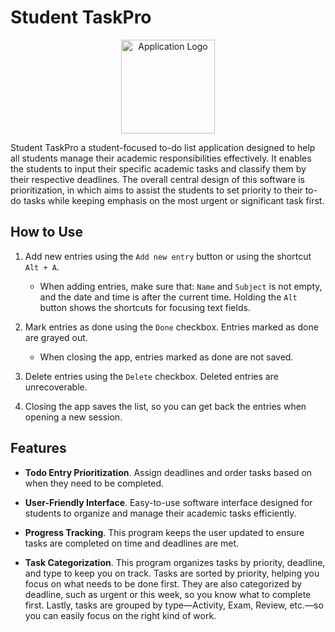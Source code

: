 # Student TaskPro

<p align="center">
    <img alt="Application Logo" src="src/main/resources/themes/logo.png" title="Application Logo" width="150" height="150">
</p>

Student TaskPro a student-focused to-do list application designed 
to help all students manage their academic responsibilities effectively. 
It enables the students to input their specific academic tasks and 
classify them by their respective deadlines. The overall central design 
of this software is prioritization, in which aims to assist the students 
to set priority to their to-do tasks while keeping emphasis on the most 
urgent or significant task first. 

## How to Use

1. Add new entries using the `Add new entry` button or using the shortcut 
`Alt + A`.
   - When adding entries, make sure that: `Name` and `Subject` is not empty,
   and the date and time is after the current time. Holding the `Alt` button
   shows the shortcuts for focusing text fields.

2. Mark entries as done using the `Done` checkbox. Entries marked as done
are grayed out.
   - When closing the app, entries marked as done are not saved.

3. Delete entries using the `Delete` checkbox. Deleted entries are 
unrecoverable.

4. Closing the app saves the list, so you can get back the entries when
opening a new session.

## Features

- **Todo Entry Prioritization**. Assign deadlines and order tasks based 
on when they need to be completed.

- **User-Friendly Interface**. Easy-to-use software interface designed 
for students to organize and manage their academic tasks efficiently.

- **Progress Tracking**. This program keeps the user updated to ensure 
tasks are completed on time and deadlines are met.

- **Task Categorization**. This program organizes tasks by priority, 
deadline, and type to keep you on track. Tasks are sorted by priority, 
helping you focus on what needs to be done first. They are also 
categorized by deadline, such as urgent or this week, so you know what 
to complete first. Lastly, tasks are grouped by type—Activity, Exam, 
Review, etc.—so you can easily focus on the right kind of work.
